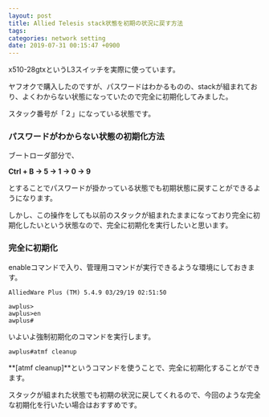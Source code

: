 ```yaml
---
layout: post
title: Allied Telesis stack状態を初期の状況に戻す方法
tags:
categories: network setting
date: 2019-07-31 00:15:47 +0900
---
```


x510-28gtxというL3スイッチを実際に使っています。

ヤフオクで購入したのですが、パスワードはわかるものの、stackが組まれており、よくわからない状態になっていたので完全に初期化してみました。

スタック番号が「２」になっている状態です。

### パスワードがわからない状態の初期化方法

ブートローダ部分で、

**Ctrl + B -> 5 -> 1 -> 0 -> 9**

とすることでパスワードが掛かっている状態でも初期状態に戻すことができるようになります。

しかし、この操作をしても以前のスタックが組まれたままになっており完全に初期化したいという状態なので、完全に初期化を実行したいと思います。

### 完全に初期化

enableコマンドで入り、管理用コマンドが実行できるような環境にしておきます。

    AlliedWare Plus (TM) 5.4.9 03/29/19 02:51:50
    
    awplus>
    awplus>en
    awplus#

いよいよ強制初期化のコマンドを実行します。

    awplus#atmf cleanup

**\[atmf cleanup\]**というコマンドを使うことで、完全に初期化することができます。

スタックが組まれた状態でも初期の状況に戻してくれるので、今回のような完全な初期化を行いたい場合はおすすめです。